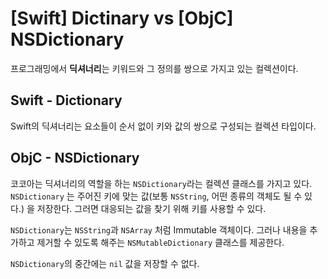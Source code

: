 # [Swift] Dictinary vs [ObjC] NSDictionary
프로그래밍에서 **딕셔너리**는 키워드와 그 정의를 쌍으로 가지고 있는 컬렉션이다. 

## Swift - Dictionary
Swift의 딕셔너리는 요소들이 순서 없이 키와 값의 쌍으로 구성되는 컬렉션 타입이다. 

## ObjC - NSDictionary
코코아는 딕셔너리의 역할을 하는 `NSDictionary`라는 컬렉션 클래스를 가지고 있다. `NSDictionary` 는 주어진 키에 맞는 값(보통 `NSString`, 어떤 종류의 객체도 될 수 있다.) 을 저장한다. 그러면 대응되는 값을 찾기 위해 키를 사용할 수 있다. 

`NSDictionary`는 `NSString`과 `NSArray` 처럼 Immutable 객체이다. 그러나 내용을 추가하고 제거할 수 있도록 해주는 `NSMutableDictionary` 클래스를 제공한다. 

`NSDictionary`의 중간에는 `nil` 값을 저장할 수 없다. 
